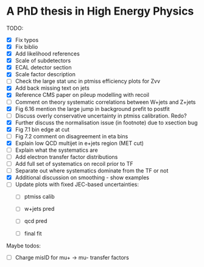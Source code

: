 # A PhD thesis in High Energy Physics

TODO:

- [x] Fix typos
- [x] Fix biblio
- [x] Add likelihood references
- [x] Scale of subdetectors
- [x] ECAL detector section
- [x] Scale factor description
- [ ] Check the large stat unc in ptmiss efficiency plots for Zvv
- [x] Add back missing text on jets
- [x] Reference CMS paper on pileup modelling with recoil
- [ ] Comment on theory systematic correlations between W+jets and Z+jets
- [x] Fig 6.16 mention the large jump in background prefit to postfit
- [ ] Discuss overly conservative uncertainty in ptmiss calibration. Redo?
- [x] Further discuss the normalisation issue (in footnote) due to xsection bug
- [x] Fig 7.1 bin edge at cut
- [ ] Fig 7.2 comment on disagreement in eta bins
- [x] Explain low QCD multijet in e+jets region (MET cut)
- [ ] Explain what the systematics are
- [ ] Add electron transfer factor distributions
- [ ] Add full set of systematics on recoil prior to TF
- [ ] Separate out where systematics dominate from the TF or not
- [x] Additional discussion on smoothing - show examples
- [ ] Update plots with fixed JEC-based uncertainties:
  - [ ] ptmiss calib
  - [ ] w+jets pred
  - [ ] qcd pred
  - [ ] final fit


Maybe todos:

- [ ] Charge misID for mu+ -> mu- transfer factors
